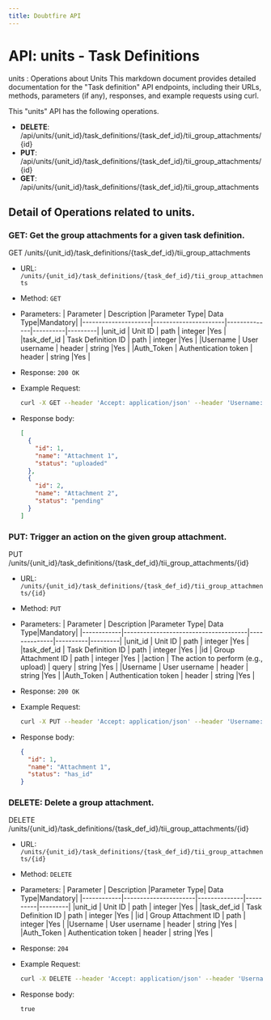 ```yaml
---
title: Doubtfire API
---
```


# API: units - Task Definitions

units : Operations about Units
This markdown document provides detailed documentation for the "Task definition" API endpoints, including their URLs, methods, parameters (if any), responses, and example requests using curl.

This "units" API has the following operations.

- **DELETE**: /api/units/{unit_id}/task_definitions/{task_def_id}/tii_group_attachments/{id}
- **PUT**: /api/units/{unit_id}/task_definitions/{task_def_id}/tii_group_attachments/{id}
- **GET**: /api/units/{unit_id}/task_definitions/{task_def_id}/tii_group_attachments

## Detail of Operations related to units.

### GET: Get the group attachments for a given task definition.

GET /units/{unit_id}/task_definitions/{task_def_id}/tii_group_attachments

- URL: `/units/{unit_id}/task_definitions/{task_def_id}/tii_group_attachments`
- Method: `GET`
- Parameters:
  | Parameter           | Description          |Parameter Type| Data Type|Mandatory|
  |---------------------|----------------------|--------------|----------|---------|
  |unit_id              | Unit ID              | path         | integer  |Yes      |
  |task_def_id          | Task Definition ID   | path         | integer  |Yes      |
  |Username             | User username        | header       | string   |Yes      |
  |Auth_Token           | Authentication token | header       | string   |Yes      |

- Response:
  `200 OK`

- Example Request:

  ```bash
  curl -X GET --header 'Accept: application/json' --header 'Username: aadmin' --header 'Auth_Token: yzRDggcmzbVnYEbszVV1' 'http://localhost:3000/units/1/task_definitions/1/tii_group_attachments'
  ```

- Response body:
  ```json
  [
    {
      "id": 1,
      "name": "Attachment 1",
      "status": "uploaded"
    },
    {
      "id": 2,
      "name": "Attachment 2",
      "status": "pending"
    }
  ]
  ```

### PUT: Trigger an action on the given group attachment.

PUT /units/{unit_id}/task_definitions/{task_def_id}/tii_group_attachments/{id}

- URL: `/units/{unit_id}/task_definitions/{task_def_id}/tii_group_attachments/{id}`
- Method: `PUT`
- Parameters:
  | Parameter  | Description                          |Parameter Type| Data Type|Mandatory|
  |------------|--------------------------------------|--------------|----------|---------|
  |unit_id     | Unit ID                              | path         | integer  |Yes      |
  |task_def_id | Task Definition ID                   | path         | integer  |Yes      |
  |id          | Group Attachment ID                  | path         | integer  |Yes      |
  |action      | The action to perform (e.g., upload) | query        | string   |Yes      |
  |Username    | User username                        | header       | string   |Yes      |
  |Auth_Token  | Authentication token                 | header       | string   |Yes      |

- Response:
  `200 OK`

- Example Request:

  ```bash
  curl -X PUT --header 'Accept: application/json' --header 'Username: aadmin' --header 'Auth_Token: yzRDggcmzbVnYEbszVV1' -d 'action=upload' 'http://localhost:3000/units/1/task_definitions/1/tii_group_attachments/1'
  ```

- Response body:
  ```json
  {
    "id": 1,
    "name": "Attachment 1",
    "status": "has_id"
  }
  ```

### DELETE: Delete a group attachment.

DELETE /units/{unit_id}/task_definitions/{task_def_id}/tii_group_attachments/{id}

- URL: `/units/{unit_id}/task_definitions/{task_def_id}/tii_group_attachments/{id}`
- Method: `DELETE`
- Parameters:
  | Parameter  | Description          |Parameter Type| Data Type|Mandatory|
  |------------|----------------------|--------------|----------|---------|
  |unit_id     | Unit ID              | path         | integer  |Yes      |
  |task_def_id | Task Definition ID   | path         | integer  |Yes      |
  |id          | Group Attachment ID  | path         | integer  |Yes      |
  |Username    | User username        | header       | string   |Yes      |
  |Auth_Token  | Authentication token | header       | string   |Yes      |

- Response:
  `204`

- Example Request:

  ```bash
  curl -X DELETE --header 'Accept: application/json' --header 'Username: aadmin' --header 'Auth_Token: yzRDggcmzbVnYEbszVV1' 'http://localhost:3000/units/1/task_definitions/1/tii_group_attachments/1'
  ```

- Response body:
  ```
  true
  ```
